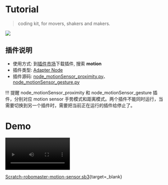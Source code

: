 # Tutorial
>  coding kit, for movers, shakers and makers.

![](https://kanome-cms-media-production.kano.me/media/components/adc9e906-5e14-4178-ae32-164fd4f9ee8f.jpeg)

## 插件说明

-   使用方式: 到[插件市场](/extension_guide/extension_market/)下载插件, 搜索 **motion**
-   插件类型: [Adapter Node](https://adapter.codelab.club/dev_guide/Adapter-Node/)
-   插件源码: [node_motionSensor_proximity.py](https://github.com/CodeLabClub/codelab_adapter_extensions/blob/master/nodes_v3/node_motionSensor_proximity.py)、[node_motionSensor_gesture.py](https://github.com/CodeLabClub/codelab_adapter_extensions/blob/master/nodes_v3/node_motionSensor_gesture.py)

!!! 提醒
    node_motionSensor_proximity 和  node_motionSensor_gesture 插件，分别对应 motion sensor 手势模式和距离模式。两个插件不能同时运行，当需要切换到另一个插件时，需要把当前正在运行的插件给停止了。

# Demo

<video width=40% src="/video/1593762499427152.mp4" controls="controls"></video>




[Scratch-robomaster-motion-sensor.sb3](https://scratch-beta.codelab.club/?sb3url=https://adapter.codelab.club/sb3/Scratch-robomaster-motion-sensor.sb3){target=\_blank}